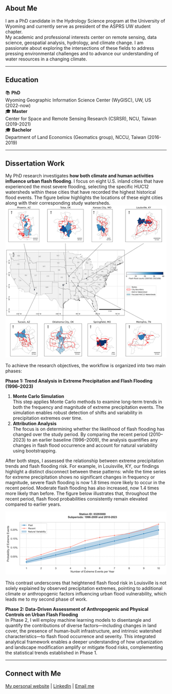 ## About Me
I am a PhD candidate in the Hydrology Science program at the University of Wyoming and currently serve as president of the ASPRS UW student chapter. <br>
My academic and professional interests center on remote sensing, data science, geospatial analysis, hydrology, and climate change. I am passionate about exploring the intersections of these fields to address pressing environmental challenges and to advance our understanding of water resources in a changing climate.

***
## Education
📚 **PhD**<br>
Wyoming Geographic Information Science Center (WyGISC), UW, US (2022-now) <br>
🎓 **Master**<br>
Center for Space and Remote Sensing Research (CSRSR), NCU, Taiwan (2019-2021) <br>
🎓 **Bachelor**<br>
Department of Land Economics (Geomatics group), NCCU, Taiwan (2016-2019) <br>

***
## Dissertation Work
My PhD research investigates **how both climate and human activities influence urban flash flooding**. I focus on eight U.S. inland cities that have experienced the most severe flooding, selecting the specific HUC12 watersheds within these cities that have recorded the highest historical flood events. The figure below highlights the locations of these eight cities along with their corresponding study watersheds.
![Selected 8 most flood-prone US inland cities.](img/all_cities_updated2.png)<br>

To achieve the research objectives, the workflow is organized into two main phases:

**Phase 1: Trend Analysis in Extreme Precipitation and Flash Flooding (1996–2023)**

1. **Monte Carlo Simulation**<br>
   This step applies Monte Carlo methods to examine long-term trends in both the frequency and magnitude of extreme precipitation events. The simulation enables robust detection of shifts and variability in precipitation extremes over time.
2. **Attribution Analysis**<br>
   The focus is on determining whether the likelihood of flash flooding has changed over the study period. By comparing the recent period (2010–2023) to an earlier baseline (1996–2009), the analysis quantifies any changes in flash flood occurrence and account for natural variability using bootstrapping.

After both steps, I assessed the relationship between extreme precipitation trends and flash flooding risk. For example, in Louisville, KY, our findings highlight a distinct disconnect between these patterns: while the time series for extreme precipitation shows no significant changes in frequency or magnitude, severe flash flooding is now 1.8 times more likely to occur in the recent period. Moderate flash flooding has also increased, now 1.4 times more likely than before. The figure below illustrates that, throughout the recent period, flash flood probabilities consistently remain elevated compared to earlier years.

![Louisville_03293000_plot](img/Louisville_03293000_plot.png)<br>

This contrast underscores that heightened flash flood risk in Louisville is not solely explained by observed precipitation extremes, pointing to additional climate or anthropogenic factors influencing urban flood vulnerability, which leads me to my second phase of work.

**Phase 2: Data-Driven Assessment of Anthropogenic and Physical Controls on Urban Flash Flooding**<br>
In Phase 2, I will employ machine learning models to disentangle and quantify the contributions of diverse factors—including changes in land cover, the presence of human-built infrastructure, and intrinsic watershed characteristics—to flash flood occurrence and severity. This integrated analytical framework enables a deeper understanding of how urbanization and landscape modification amplify or mitigate flood risks, complementing the statistical trends established in Phase 1.


***
## Connect with Me
[My personal website](https://yenyiwu.wordpress.com/) | [LinkedIn](https://www.linkedin.com/in/yen-yi-wu/) | [Email me](mailto:ywu10@uwyo.edu)
